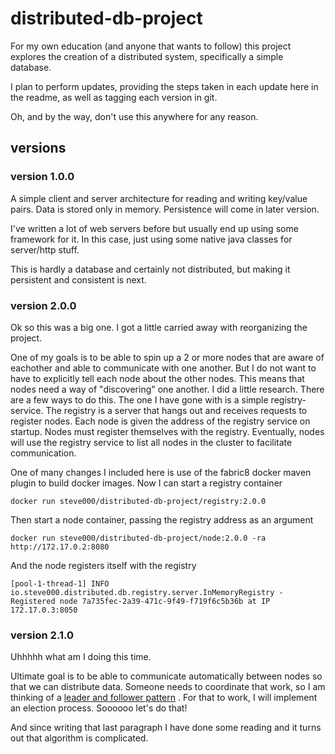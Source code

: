 # distributed-db-project

For my own education (and anyone that wants to follow) this project explores the creation of a
distributed system, specifically a simple database.

I plan to perform updates, providing the steps taken in each update here in the readme, as well as
tagging each version in git.

Oh, and by the way, don't use this anywhere for any reason.

## versions

### version 1.0.0

A simple client and server architecture for reading and writing key/value pairs. Data is stored only
in memory. Persistence will come in later version.

I've written a lot of web servers before but usually end up using some framework for it. In this
case,
just using some native java classes for server/http stuff.

This is hardly a database and certainly not distributed, but making it persistent and consistent is
next.

### version 2.0.0

Ok so this was a big one. I got a little carried away with reorganizing the project.

One of my goals is to be able to spin up a 2 or more nodes that are aware of eachother and able to
communicate with one another. But I do not want to have to explicitly tell each node about the other
nodes. This means that nodes need a way of "discovering" one another. I did a little research. There
are a few ways to do this. The one I have gone with is a simple registry-service. The registry is
a server that hangs out and receives requests to register nodes. Each node is given the address of
the registry service on startup. Nodes must register themselves with the registry. Eventually,
nodes will use the registry service to list all nodes in the cluster to facilitate communication.

One of many changes I included here is use of the fabric8 docker maven plugin to build docker
images. Now I can start a registry container

```shell
docker run steve000/distributed-db-project/registry:2.0.0
```

Then start a node container, passing the registry address as an argument

```shell
docker run steve000/distributed-db-project/node:2.0.0 -ra http://172.17.0.2:8080
```

And the node registers itself with the registry

```text
[pool-1-thread-1] INFO io.steve000.distributed.db.registry.server.InMemoryRegistry - Registered node 7a735fec-2a39-471c-9f49-f719f6c5b36b at IP 172.17.0.3:8050
```

### version 2.1.0

Uhhhhh what am I doing this time.

Ultimate goal is to be able to communicate automatically between nodes so that we can distribute
data. Someone needs to coordinate that work, so I am thinking of
a [leader and follower pattern](https://martinfowler.com/articles/patterns-of-distributed-systems/leader-follower.html)
. For that to work, I will implement an election process. Soooooo let's do that!

And since writing that last paragraph I have done some reading and it turns out that algorithm is complicated.